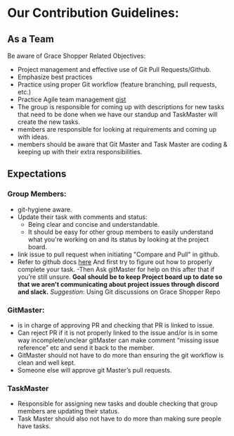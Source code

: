 # Our Contribution Guidelines:

## As a Team

Be aware of Grace Shopper Related Objectives:

- Project management and effective use of Git Pull Requests/Github.
- Emphasize best practices
- Practice using proper Git workflow (feature branching, pull requests, etc.)
- Practice Agile team management
  [gist](https://gist.github.com/khumphrey/855bbc17481a6b0866440df141a33407)
- The group is responsible for coming up with descriptions for new tasks that need to be done when we have our standup and TaskMaster will create the new tasks.
- members are responsible for looking at requirements and coming up with ideas.
- members should be aware that Git Master and Task Master are coding & keeping up with their extra responsibilities.

## Expectations

### Group Members:

- git-hygiene aware.
- Update their task with comments and status:
  - Being clear and concise and understandable.
  - It should be easy for other group members to easily understand what you're working on and its status by looking at the project board.
- link issue to pull request when initiating "Compare and Pull" in github.
- Refer to github docs [here](./README.md) And first try to figure out how to properly complete your task.
  -Then Ask gitMaster for help on this after that if you’re still unsure.
  **Goal should be to keep Project board up to date so that we aren't communicating about project issues through discord and slack.**
  _Suggestion_: Using Git discussions on Grace Shopper Repo

### GitMaster:

- is in charge of approving PR and checking that PR is linked to issue.
- Can reject PR if it is not properly linked to the issue and/or is in some way incomplete/unclear gitMaster can make comment “missing issue reference” etc and send it back to the member.
- GitMaster should not have to do more than ensuring the git workflow is clean and well kept.
- Someone else will approve git Master’s pull requests.

### TaskMaster

- Responsible for assigning new tasks and double checking that group members are updating their status.
- Task Master should also not have to do more than making sure people have tasks.
